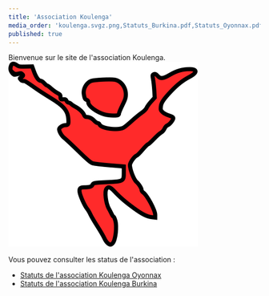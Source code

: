 ```yaml
---
title: 'Association Koulenga'
media_order: 'koulenga.svgz.png,Statuts_Burkina.pdf,Statuts_Oyonnax.pdf'
published: true
---
```


Bienvenue sur le site de l'association Koulenga.
![](koulenga.svgz.png)

Vous pouvez consulter les status de l'association :

* [Statuts de l'association Koulenga Oyonnax](Statuts_Oyonnax.pdf)
* [Statuts de l'association Koulenga Burkina](Statuts_Burkina.pdf)